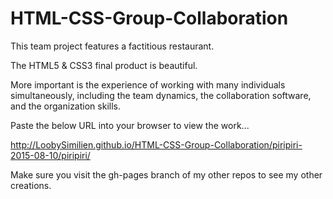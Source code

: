 # HTML-CSS-Group-Collaboration

This team project features a factitious restaurant.  

The HTML5 & CSS3 final product is beautiful.  

More important is the experience of working with many individuals simultaneously, including the team dynamics, the collaboration software, and the organization skills.

Paste the below URL into your browser to view the work...

http://LoobySimilien.github.io/HTML-CSS-Group-Collaboration/piripiri-2015-08-10/piripiri/

Make sure you visit the gh-pages branch of my other repos to see my other creations.

